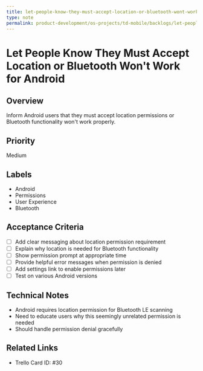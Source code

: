 ```yaml
---
title: let-people-know-they-must-accept-location-or-bluetooth-wont-work-for-android
type: note
permalink: product-development/os-projects/td-mobile/backlogs/let-people-know-they-must-accept-location-or-bluetooth-wont-work-for-android
---
```


# Let People Know They Must Accept Location or Bluetooth Won't Work for Android

## Overview
Inform Android users that they must accept location permissions or Bluetooth functionality won't work properly.

## Priority
Medium

## Labels
- Android
- Permissions
- User Experience
- Bluetooth

## Acceptance Criteria
- [ ] Add clear messaging about location permission requirement
- [ ] Explain why location is needed for Bluetooth functionality
- [ ] Show permission prompt at appropriate time
- [ ] Provide helpful error messages when permission is denied
- [ ] Add settings link to enable permissions later
- [ ] Test on various Android versions

## Technical Notes
- Android requires location permission for Bluetooth LE scanning
- Need to educate users why this seemingly unrelated permission is needed
- Should handle permission denial gracefully

## Related Links
- Trello Card ID: #30